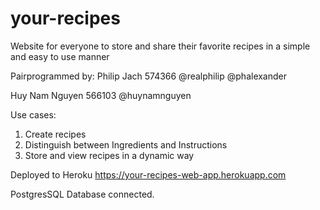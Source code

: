 # your-recipes
Website for everyone to store and share their favorite recipes in a simple and easy to use manner

Pairprogrammed by: Philip Jach 574366 @realphilip @phalexander

Huy Nam Nguyen 566103 @huynamnguyen

Use cases: 

1. Create recipes
2. Distinguish between Ingredients and Instructions
3. Store and view recipes in a dynamic way

Deployed to Heroku https://your-recipes-web-app.herokuapp.com

PostgresSQL Database connected. 